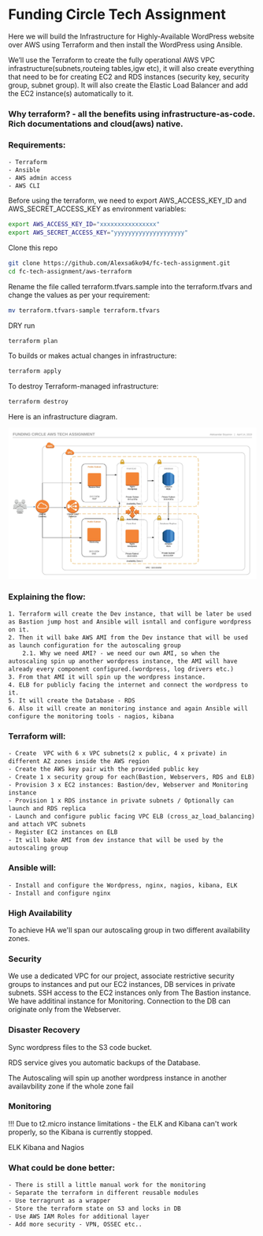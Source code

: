 # Funding Circle Tech Assignment

Here we will build the Infrastructure for Highly-Available WordPress website over AWS using Terraform and then install the WordPress using Ansible. 

We’ll use the Terraform to create the fully operational AWS VPC infrastructure(subnets,routeing tables,igw etc), it will also create everything that need to be for creating EC2 and RDS instances (security key, security group, subnet group). It will also create the Elastic Load Balancer and add the EC2 instance(s) automatically to it.

### Why terraform? - all the benefits using infrastructure-as-code. Rich documentations and cloud(aws) native.

### Requirements:

	- Terraform
	- Ansible
	- AWS admin access
	- AWS CLI
	
Before using the terraform, we need to export AWS_ACCESS_KEY_ID and AWS_SECRET_ACCESS_KEY as environment variables:
```bash
export AWS_ACCESS_KEY_ID="xxxxxxxxxxxxxxxx"
export AWS_SECRET_ACCESS_KEY="yyyyyyyyyyyyyyyyyyyy"
```

Clone this repo
```bash
git clone https://github.com/Alexsa6ko94/fc-tech-assignment.git
cd fc-tech-assignment/aws-terraform
```
Rename the file called terraform.tfvars.sample into the terraform.tfvars and change the values as per your requirement:
```bash
mv terraform.tfvars-sample terraform.tfvars
```
DRY run
```bash
terraform plan
```
To builds or makes actual changes in infrastructure:
```bash
terraform apply
```
To destroy Terraform-managed infrastructure:
```bash
terraform destroy
```

Here is an infrastructure diagram.

![ECS infra](img/Arch_Diagram.jpeg)

### Explaining the flow:

	1. Terraform will create the Dev instance, that will be later be used as Bastion jump host and Ansible will isntall and configure wordpress on it.
	2. Then it will bake AWS AMI from the Dev instance that will be used as launch configuration for the autoscaling group
		2.1. Why we need AMI? - we need our own AMI, so when the autoscaling spin up another wordpress instance, the AMI will have already every component configured.(wordpress, log drivers etc.)
	3. From that AMI it will spin up the wordpress instance.
	4. ELB for publicly facing the internet and connect the wordpress to it.
	5. It will create the Database - RDS
	6. Also it will create an monitoring instance and again Ansible will configure the monitoring tools - nagios, kibana
	

### Terraform will:

	- Create  VPC with 6 x VPC subnets(2 x public, 4 x private) in different AZ zones inside the AWS region
	- Create the AWS key pair with the provided public key
	- Create 1 x security group for each(Bastion, Webservers, RDS and ELB)
	- Provision 3 x EC2 instances: Bastion/dev, Webserver and Monitoring instance
	- Provision 1 x RDS instance in private subnets / Optionally can launch and RDS replica
	- Launch and configure public facing VPC ELB (cross_az_load_balancing) and attach VPC subnets
	- Register EC2 instances on ELB
	- It will bake AMI from dev instance that will be used by the autoscaling group
	
### Ansible will:
	
	- Install and configure the Wordpress, nginx, nagios, kibana, ELK
	- Install and configure nginx 


### High Availability
To achieve HA we'll span our autoscaling group in two different availability zones. 

### Security
We use a dedicated VPC for our project, associate restrictive security groups to instances and put our EC2 instances, DB services in private subnets. SSH access to the EC2 instances only from The Bastion instance. We have additinal instance for Monitoring. Connection to the DB can originate only from the Webserver.

### Disaster Recovery
Sync wordpress files to the S3 code bucket.

RDS service gives you automatic backups of the Database.

The Autoscaling will spin up another wordpress instance in another availavbility zone if the whole zone fail

### Monitoring
!!! Due to t2.micro instance limitations - the ELK and Kibana can't work properly, so the Kibana is currently stopped.

ELK Kibana and Nagios

### What could be done better:

	- There is still a little manual work for the monitoring
	- Separate the terraform in different reusable modules
	- Use terragrunt as a wrapper
	- Store the terraform state on S3 and locks in DB
	- Use AWS IAM Roles for additional layer
	- Add more security - VPN, OSSEC etc..
	
